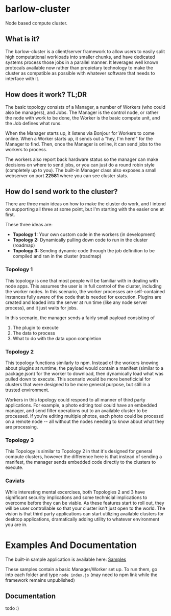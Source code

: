 # barlow-cluster
Node based compute cluster.

## What is it?
The barlow-cluster is a client/server framework to allow users to easily split high computational workloads into smaller chunks, and have dedicated systems process those jobs in a parallel manner. It leverages well known protocals available now rather than propietary technology to make the cluster as compatible as possible with whatever software that needs to interface with it.

## How does it work? TL;DR
The basic topology consists of a Manager, a number of Workers (who could also be managers), and Jobs.  The Manager is the control node, or rather the node with work to be done, the Worker is the basic compute unit, and the Job defines what runs.

When the Manager starts up, it listens via Bonjour for Workers to come online.  When a Worker starts up, it sends out a "hey, I'm here!" for the Manager to find.  Then, once the Manager is online, it can send jobs to the workers to process.

The workers also report back hardware status so the manager can make decisions on where to send jobs, or you can just do a round robin style (completely up to you).  The built-in Manager class also exposes a small webserver on port **22581** where you can see cluster stats.

## How do I send work to the cluster?
There are three main ideas on how to make the cluster do work, and I intend on supporting all three at some point, but I'm starting with the easier one at first.

These three ideas are:
- **Topology 1:** Your own custom code in the workers (in development)
- **Topology 2:** Dynamically pulling down code to run in the cluster (roadmap)
- **Topology 3:** Sending dynamic code through the job definition to be compiled and ran in the cluster (roadmap)

### Topology 1
This topology is one that most people will be familiar with in dealing with node apps. This assumes the user is in full control of the cluster, including the worker nodes.  In this scenario, the worker processes are self-contained instances fully aware of the code that is needed for execution.  Plugins are created and loaded into the server at run time (like any node server process), and it just waits for jobs.

In this scenario, the manager sends a fairly small payload consisting of
1. The plugin to execute
2. The data to process
3. What to do with the data upon completion

### Topology 2
This topology functions similarly to npm.  Instead of the workers knowing about plugins at runtime, the payload would contain a manifest (similar to a package.json) for the worker to download, then dynamically load what was pulled down to execute.  This scenario would be more beneficicial for clusters that were designed to be more general purpose, but still in a trusted environment.

Workers in this topology could respond to all manner of third party applications.  For example, a photo editing tool could have an embedded manager, and send filter operations out to an available cluster to be processed.  If you're editing multiple photos, each photo could be processd on a remote node -- all without the nodes needing to know about what they are processing.

### Topology 3
This Topology is similar to Topology 2 in that it's designed for general compute clusters, however the difference here is that instead of sending a manifest, the manager sends embedded code directly to the clusters to execute.

### Caviats
While interesting mental excercises, both Topologies 2 and 3 have significant security implications and some technicial implications to overcome before they can be viable.  As these features start to roll out, they will be user controllable so that your cluster isn't just open to the world.  The vision is that third party applications can start utilizing available clusters for desktop applications, dramatically adding utility to whatever environment you are in.

# Examples And Documentation
The built-in sample application is available here: [Samples](https://github.com/jnbarlow/barlow-cluster/tree/master/samples "Samples")

These samples contain a basic Manager/Worker set up.  To run them, go into each folder and type
`node index.js` (may need to npm link while the framework remains unpublished)

## Documentation
todo :)